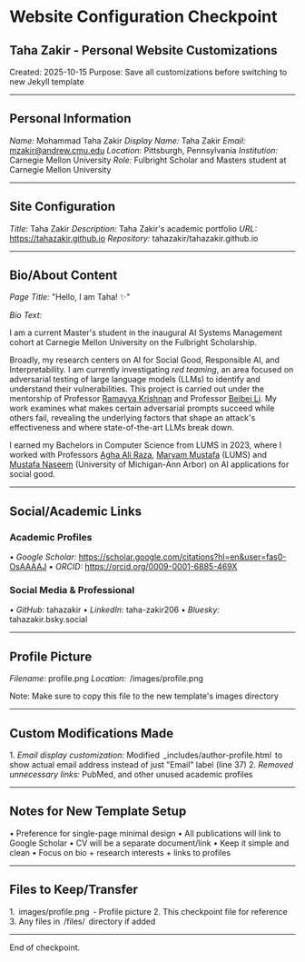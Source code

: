 # Website Configuration Checkpoint
## Taha Zakir - Personal Website Customizations

Created: 2025-10-15
Purpose: Save all customizations before switching to new Jekyll template

---

## Personal Information

*Name:* Mohammad Taha Zakir
*Display Name:* Taha Zakir
*Email:* mzakir@andrew.cmu.edu
*Location:* Pittsburgh, Pennsylvania
*Institution:* Carnegie Mellon University
*Role:* Fulbright Scholar and Masters student at Carnegie Mellon University

---

## Site Configuration

*Title:* Taha Zakir
*Description:* Taha Zakir's academic portfolio
*URL:* https://tahazakir.github.io
*Repository:* tahazakir/tahazakir.github.io

---

## Bio/About Content

*Page Title:* "Hello, I am Taha! ✨"

*Bio Text:*

I am a current Master's student in the inaugural AI Systems Management cohort at Carnegie Mellon University on the Fulbright Scholarship.

Broadly, my research centers on AI for Social Good, Responsible AI, and Interpretability. I am currently investigating *red teaming*, an area focused on adversarial testing of large language models (LLMs) to identify and understand their vulnerabilities. This project is carried out under the mentorship of Professor [Ramayya Krishnan](https://www.heinz.cmu.edu/faculty-research/profiles/krishnan-ramayya) and Professor [Beibei Li](https://www.heinz.cmu.edu/faculty-research/profiles/li-beibei). My work examines what makes certain adversarial prompts succeed while others fail, revealing the underlying factors that shape an attack's effectiveness and where state-of-the-art LLMs break down.

I earned my Bachelors in Computer Science from LUMS in 2023, where I worked with Professors [Agha Ali Raza](https://aghaaliraza.com/), [Maryam Mustafa](https://www.maryamustafa.com/) (LUMS) and [Mustafa Naseem](https://www.si.umich.edu/people/mustafa-naseem) (University of Michigan-Ann Arbor) on AI applications for social good.

---

## Social/Academic Links

### Academic Profiles
•⁠  ⁠*Google Scholar:* https://scholar.google.com/citations?hl=en&user=fas0-OsAAAAJ
•⁠  ⁠*ORCID:* https://orcid.org/0009-0001-6885-469X

### Social Media & Professional
•⁠  ⁠*GitHub:* tahazakir
•⁠  ⁠*LinkedIn:* taha-zakir206
•⁠  ⁠*Bluesky:* tahazakir.bsky.social

---

## Profile Picture

*Filename:* profile.png
*Location:* ⁠ /images/profile.png ⁠

Note: Make sure to copy this file to the new template's images directory

---

## Custom Modifications Made

1.⁠ ⁠*Email display customization:* Modified ⁠ _includes/author-profile.html ⁠ to show actual email address instead of just "Email" label (line 37)
2.⁠ ⁠*Removed unnecessary links:* PubMed, and other unused academic profiles

---

## Notes for New Template Setup

•⁠  ⁠Preference for single-page minimal design
•⁠  ⁠All publications will link to Google Scholar
•⁠  ⁠CV will be a separate document/link
•⁠  ⁠Keep it simple and clean
•⁠  ⁠Focus on bio + research interests + links to profiles

---

## Files to Keep/Transfer

1.⁠ ⁠⁠ images/profile.png ⁠ - Profile picture
2.⁠ ⁠This checkpoint file for reference
3.⁠ ⁠Any files in ⁠ /files/ ⁠ directory if added

---

End of checkpoint.